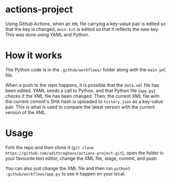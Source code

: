# actions-project

Using Github Actions, when an `XML` file carrying a key-value pair is edited so that the key is changed, `main.txt` is edited so that it reflects the new key. This was done using YAML and Python.


# How it works
The Python code is in the `.github/workflows/` folder along with the `main.yml` file.

When a push to the repo happens, it is possible that the `data.xml` file has been edited. YAML sends a call to Python, and that Python file (`app.py`) checks if the XML file has been changed. Then, the current XML file with the current commit's SHA hash is uploaded to `history.json` as a key-value pair. This is what is used to compare the latest version with the current version of the XML.

# Usage
Fork the repo and then clone it (`git clone https://github.com/adithraghavs/actions-project.git`), open the folder in your favourite text editor, change the XML file, stage, commit, and push.

You can also just change the XML file and then run `python3 .github/workflows/app.py` to see it happen on your local.
